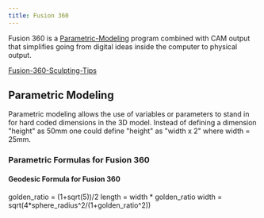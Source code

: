 ```yaml
---
title: Fusion 360
---
```


Fusion 360 is a [Parametric-Modeling](parametric-modeling.md) program combined with CAM output that simplifies going from digital ideas inside the computer to physical output.

[Fusion-360-Sculpting-Tips](fusion-360-sculpting-tips.md)

## Parametric Modeling

Parametric modeling allows the use of variables or parameters to stand in for hard coded dimensions in the 3D model. Instead of defining a dimension "height" as 50mm one could define "height" as "width x 2" where width = 25mm.

### Parametric Formulas for Fusion 360

#### Geodesic Formula for Fusion 360

golden_ratio = (1+sqrt(5))/2 length = width * golden_ratio width = sqrt(4*sphere_radius^2/(1+golden_ratio^2))
